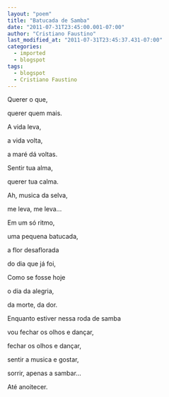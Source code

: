 ```yaml
---
layout: "poem"
title: "Batucada de Samba"
date: "2011-07-31T23:45:00.001-07:00"
author: "Cristiano Faustino"
last_modified_at: "2011-07-31T23:45:37.431-07:00"
categories:
  - imported
  - blogspot
tags:
  - blogspot
  - Cristiano Faustino
---
```


Querer o que,

querer quem mais.

A vida leva,

a vida volta,

a maré dá voltas.

Sentir tua alma,

querer tua calma.

Ah, musica da selva,

me leva, me leva...

Em um só ritmo,

uma pequena batucada,

a flor desaflorada

do dia que já foi,

Como se fosse hoje

o dia da alegria,

da morte, da dor.

Enquanto estiver nessa roda de samba

vou fechar os olhos e dançar,

fechar os olhos e dançar,

sentir a musica e gostar,

sorrir, apenas a sambar...

Até anoitecer.